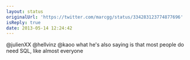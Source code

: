 ```yaml
---
layout: status
originalUrl: 'https://twitter.com/marcgg/status/334283123774877696'
isReply: true
date: 2013-05-14 12:24:42
---
```


@julienXX @hellvinz @kaoo what he's also saying is that most people do need SQL, like almost everyone
